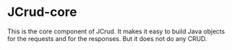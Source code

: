 # JCrud-core

This is the core component of JCrud. It makes it easy to build Java objects for the requests and for the responses. But it does not do any CRUD.

